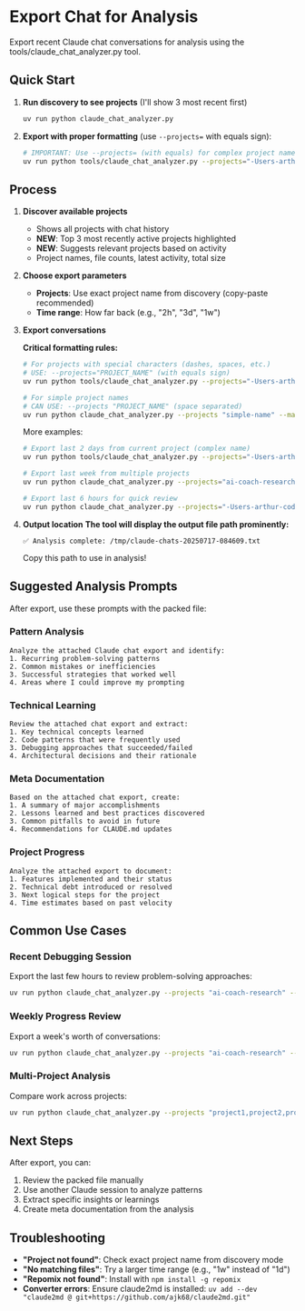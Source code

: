 # Export Chat for Analysis

Export recent Claude chat conversations for analysis using the tools/claude_chat_analyzer.py tool.

## Quick Start

1. **Run discovery to see projects** (I'll show 3 most recent first)
   ```bash
   uv run python claude_chat_analyzer.py
   ```

2. **Export with proper formatting** (use `--projects=` with equals sign):
   ```bash
   # IMPORTANT: Use --projects= (with equals) for complex project names
   uv run python tools/claude_chat_analyzer.py --projects="-Users-arthur-code-carv-ai-coach-research" --max-age="2d"
   ```

## Process

1. **Discover available projects**
   - Shows all projects with chat history
   - **NEW**: Top 3 most recently active projects highlighted
   - **NEW**: Suggests relevant projects based on activity
   - Project names, file counts, latest activity, total size

2. **Choose export parameters**
   - **Projects**: Use exact project name from discovery (copy-paste recommended)
   - **Time range**: How far back (e.g., "2h", "3d", "1w")
   
3. **Export conversations**
   
   **Critical formatting rules:**
   ```bash
   # For projects with special characters (dashes, spaces, etc.)
   # USE: --projects="PROJECT_NAME" (with equals sign)
   uv run python tools/claude_chat_analyzer.py --projects="-Users-arthur-code-carv-ai-coach-research" --max-age="2d"
   
   # For simple project names
   # CAN USE: --projects "PROJECT_NAME" (space separated)
   uv run python claude_chat_analyzer.py --projects "simple-name" --max-age "2d"
   ```
   
   More examples:
   ```bash
   # Export last 2 days from current project (complex name)
   uv run python tools/claude_chat_analyzer.py --projects="-Users-arthur-code-carv-ai-coach-research" --max-age="2d"
   
   # Export last week from multiple projects
   uv run python claude_chat_analyzer.py --projects="ai-coach-research,ski-analytics" --max-age="1w"
   
   # Export last 6 hours for quick review
   uv run python claude_chat_analyzer.py --projects="-Users-arthur-code-carv-ai-coach-research" --max-age="6h"
   ```

4. **Output location**
   **The tool will display the output file path prominently:**
   ```
   ✅ Analysis complete: /tmp/claude-chats-20250717-084609.txt
   ```
   Copy this path to use in analysis!

## Suggested Analysis Prompts

After export, use these prompts with the packed file:

### Pattern Analysis
```
Analyze the attached Claude chat export and identify:
1. Recurring problem-solving patterns
2. Common mistakes or inefficiencies
3. Successful strategies that worked well
4. Areas where I could improve my prompting
```

### Technical Learning
```
Review the attached chat export and extract:
1. Key technical concepts learned
2. Code patterns that were frequently used
3. Debugging approaches that succeeded/failed
4. Architectural decisions and their rationale
```

### Meta Documentation
```
Based on the attached chat export, create:
1. A summary of major accomplishments
2. Lessons learned and best practices discovered
3. Common pitfalls to avoid in future
4. Recommendations for CLAUDE.md updates
```

### Project Progress
```
Analyze the attached export to document:
1. Features implemented and their status
2. Technical debt introduced or resolved
3. Next logical steps for the project
4. Time estimates based on past velocity
```

## Common Use Cases

### Recent Debugging Session
Export the last few hours to review problem-solving approaches:
```bash
uv run python claude_chat_analyzer.py --projects "ai-coach-research" --max-age 4h
```

### Weekly Progress Review
Export a week's worth of conversations:
```bash
uv run python claude_chat_analyzer.py --projects "ai-coach-research" --max-age 1w
```

### Multi-Project Analysis
Compare work across projects:
```bash
uv run python claude_chat_analyzer.py --projects "project1,project2,project3" --max-age 3d
```

## Next Steps

After export, you can:
1. Review the packed file manually
2. Use another Claude session to analyze patterns
3. Extract specific insights or learnings
4. Create meta documentation from the analysis

## Troubleshooting

- **"Project not found"**: Check exact project name from discovery mode
- **"No matching files"**: Try a larger time range (e.g., "1w" instead of "1d")
- **"Repomix not found"**: Install with `npm install -g repomix`
- **Converter errors**: Ensure claude2md is installed: `uv add --dev "claude2md @ git+https://github.com/ajk68/claude2md.git"`